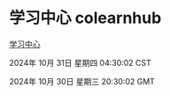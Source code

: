 # 学习中心 colearnhub
[学习中心](http://219.139.197.74:56308/colearnhub/)

2024年 10月 31日 星期四 04:30:02 CST

2024年 10月 30日 星期三 20:30:02 GMT
